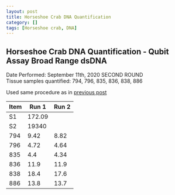 ```yaml
---
layout: post
title: Horseshoe Crab DNA Quantification
category: []
tags: [Horseshoe crab, DNA]
---
```

## Horseshoe Crab DNA Quantification - Qubit Assay Broad Range dsDNA
Date Performed: September 11th, 2020 SECOND ROUND\
Tissue samples quantified: 794, 796, 835, 836, 838, 886

Used same procedure as in [previous post](https://njameral.github.io/Ameral_Lab_Notebook/Horseshoe-Crab-DNA-Assay/)

 Item | Run 1 | Run 2
 ---- | ---- | ----
 S1   | 172.09 |
 S2   | 19340 |
 794  | 9.42 | 8.82
 796  | 4.72 | 4.64
 835  | 4.4 | 4.34
 836  | 11.9 | 11.9
 838  | 18.4 | 17.6
 886  | 13.8 | 13.7
